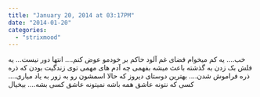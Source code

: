 ```yaml
---
title: "January 20, 2014 at 03:17PM"
date: "2014-01-20"
categories: 
  - "strixmood"
---
```


خب.... یه کم میخوام فضای غم آلود حاکم بر خودمو عوض کنم.... انتها دور نیست... یه فلش بک زدن به گذشته باعث میشه بفهمی چه آدم های مهمی توی زندگیت بودن که ذره ذره فراموش شدن.... بهترین دوستای دیروز که حالا اسمشون رو به زور به یاد میاری.... کسی که نتونه عاشق همه باشه نمیتونه عاشق کسی بشه.... بیخیال
